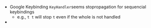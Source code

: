 - Google Keybinding `KeyHandler`seems stopropagation for sequencial keybindings
	- e.g., `t t` will stop `t` even if the whole is not handled
-